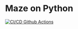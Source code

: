 # Maze on Python

[![CI/CD Github Actions](https://github.com/GhosT-FlexAgen/task-3/actions/workflows/pytest.yml/badge.svg)](https://github.com/GhosT-FlexAgen/task-3/actions/workflows/pytest.yml)
